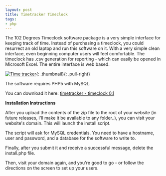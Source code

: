 ```yaml
---
layout: post
title: Timetracker Timeclock
tags:
- php
---
```

The 102 Degrees Timeclock software package is a very simple interface for keeping track of time.  Instead of purchasing a timeclock, you could resurrect an old laptop and run this software on it.  With a very simple clean interface, even beginning computer users will feel comfortable. The timeclock has .csv generation for reporting - which can easily be opened in Microsoft Excel.  The entire interface is web based.

[![Time tracker](/uploads/2008/timetracker-screenshot-300x133.gif)](/uploads/2008/timetracker-screenshot.gif){: .thumbnail}{: .pull-right}

The software requires PHP5 with MySQL.

You can download it here:
[timetracker - timeclock 0.1](/uploads/2008/timetracker_01.zip)

**Installation Instructions**

After you upload the contents of the zip file to the root of your website (in future releases, I'll make it be available to any folder..), you can visit your website's domain.  This will launch the install script.

The script will ask for MySQL credentials.  You need to have a hostname, user and password, and a database for the software to write to.

Finally, after you submit it and receive a successful message, delete the install.php file.

Then, visit your domain again, and you're good to go - or follow the directions on the screen to set up your users.
